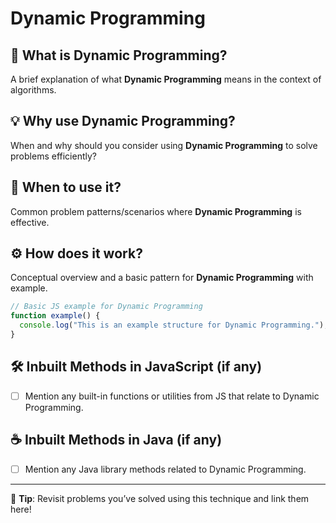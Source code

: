 # Dynamic Programming

## 📌 What is Dynamic Programming?
A brief explanation of what **Dynamic Programming** means in the context of algorithms.

## 💡 Why use Dynamic Programming?
When and why should you consider using **Dynamic Programming** to solve problems efficiently?

## 🧠 When to use it?
Common problem patterns/scenarios where **Dynamic Programming** is effective.

## ⚙️ How does it work?
Conceptual overview and a basic pattern for **Dynamic Programming** with example.

```js
// Basic JS example for Dynamic Programming
function example() {
  console.log("This is an example structure for Dynamic Programming.");
}
```

## 🛠️ Inbuilt Methods in JavaScript (if any)
- [ ] Mention any built-in functions or utilities from JS that relate to Dynamic Programming.

## ☕ Inbuilt Methods in Java (if any)
- [ ] Mention any Java library methods related to Dynamic Programming.

---

📘 **Tip**: Revisit problems you’ve solved using this technique and link them here!

